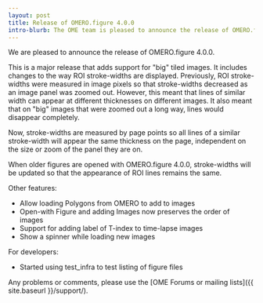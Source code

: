 ```yaml
---
layout: post
title: Release of OMERO.figure 4.0.0
intro-blurb: The OME team is pleased to announce the release of OMERO.figure 4.0.0
---
```

We are pleased to announce the release of OMERO.figure 4.0.0.

This is a major release that adds support for "big" tiled images.
It includes changes to the way ROI stroke-widths are displayed.
Previously, ROI stroke-widths were measured in image pixels so that
stroke-widths decreased as an image panel was zoomed out.
However, this meant that lines of similar width can appear at different
thicknesses on different images. It also meant that on "big" images that
were zoomed out a long way, lines would disappear completely.

Now, stroke-widths are measured by page points so all lines of a
similar stroke-width will appear the same thickness on the page,
independent on the size or zoom of the panel they are on.

When older figures are opened with OMERO.figure 4.0.0, stroke-widths
will be updated so that the appearance of ROI lines remains the same.

Other features:

* Allow loading Polygons from OMERO to add to images
* Open-with Figure and adding Images now preserves the order of images
* Support for adding label of T-index to time-lapse images
* Show a spinner while loading new images

For developers:

* Started using test_infra to test listing of figure files


Any problems or comments, please use the [OME Forums or mailing lists]({{ site.baseurl }}/support/).
